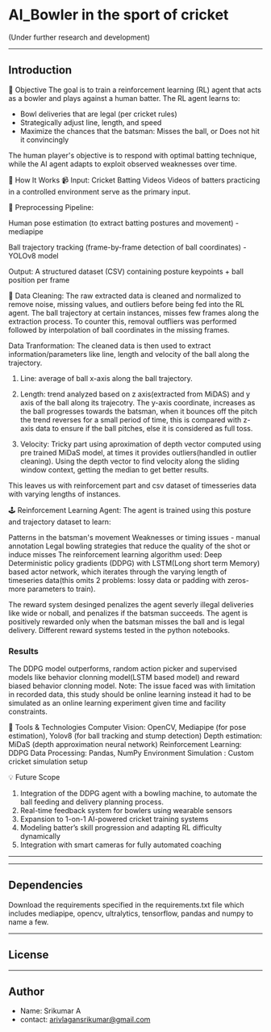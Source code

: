 # AI_Bowler in the sport of cricket
(Under further research and development)
________________________________________________________________
## Introduction
🎯 Objective
The goal is to train a reinforcement learning (RL) agent that acts as a bowler and plays against a human batter. The RL agent learns to:

- Bowl deliveries that are legal (per cricket rules)
- Strategically adjust line, length, and speed
- Maximize the chances that the batsman:
    Misses the ball, or
    Does not hit it convincingly

The human player's objective is to respond with optimal batting technique, while the AI agent adapts to exploit observed weaknesses over time.

🧩 How It Works
📹 Input: Cricket Batting Videos
Videos of batters practicing in a controlled environment serve as the primary input.

🧠 Preprocessing Pipeline:

Human pose estimation (to extract batting postures and movement) - mediapipe

Ball trajectory tracking (frame-by-frame detection of ball coordinates) - YOLOv8 model

Output: A structured dataset (CSV) containing posture keypoints + ball position per frame

🧹 Data Cleaning:
The raw extracted data is cleaned and normalized to remove noise, missing values, and outliers before being fed into the RL agent.
The ball trajectory at certain instances, misses few frames along the extraction process. To counter this, removal outfliers was performed followed by interpolation of ball coordinates in the missing frames.

Data Tranformation:
The cleaned data is then used to extract information/parameters like line, length and velocity of the ball along the trajectory.

1. Line: average of ball x-axis along the ball trajectory.

2. Length: trend analyzed based on z axis(extracted from MiDAS) and y axis of the ball along its trajecotry. The y-axis coordinate, increases as the ball progresses towards the batsman, when it bounces off the pitch the trend reverses for a small period of time, this is 
compared with z-axis data to ensure if the ball pitches, else it is considered as full toss.

3. Velocity: Tricky part using aproximation of depth vector computed using pre trained MiDaS model, at times it provides outliers(handled in outlier cleaning). Using the depth vector to find velocity along the sliding window context, getting the median to get better results.

This leaves us with reinforcement part and csv dataset of timesseries data with varying lengths of instances.

🕹️ Reinforcement Learning Agent:
The agent is trained using this posture and trajectory dataset to learn:

Patterns in the batsman's movement
Weaknesses or timing issues - manual annotation
Legal bowling strategies that reduce the quality of the shot or induce misses
The reinforcement learning algorithm used: Deep Deterministic policy gradients (DDPG) with LSTM(Long short term Memory) based actor network, which iterates through the varying length of timeseries data(this omits 2 problems: lossy data or padding with zeros-more parameters to train).

The reward system desinged penalizes the agent severly illegal deliveries like wide or noball, and penalizes if the batsman succeeds. The agent is positively rewarded only when the batsman misses the ball and is legal delivery. 
Different reward systems tested in the python notebooks.

### Results
The DDPG model outperforms, random action picker and supervised models like behavior clonning model(LSTM based model) and reward biased behavior clonning model.
Note: The issue faced was with limitation in recorded data, this study should be online learning instead it had to be simulated as an online learning experiment given time and facility constraints.

🔧 Tools & Technologies
Computer Vision: OpenCV, Mediapipe (for pose estimation), Yolov8 (for ball tracking and stump detection)
Depth estimation: MiDaS (depth approximation neural network)
Reinforcement Learning: DDPG
Data Processing: Pandas, NumPy
Environment Simulation : Custom cricket simulation setup

💡 Future Scope
1. Integration of the DDPG agent with a bowling machine, to automate the ball feeding and delivery planning process.
2. Real-time feedback system for bowlers using wearable sensors
3. Expansion to 1-on-1 AI-powered cricket training systems
4. Modeling batter’s skill progression and adapting RL difficulty dynamically
5. Integration with smart cameras for fully automated coaching
________________________________________________________________
_________________________________________________________________
## Dependencies
Download the requirements specified in the requirements.txt file which includes mediapipe, opencv, ultralytics, tensorflow, pandas and numpy to name a few.
________________________________________________________________
## License
_________________________________________________________________
## Author
- Name: Srikumar A
- contact: arivlagansrikumar@gmail.com
